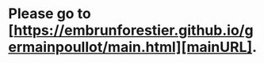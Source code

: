 # Please go to [https://embrunforestier.github.io/germainpoullot/main.html][mainURL].


[mainURL]: https://embrunforestier.github.io/germainpoullot/main.html
